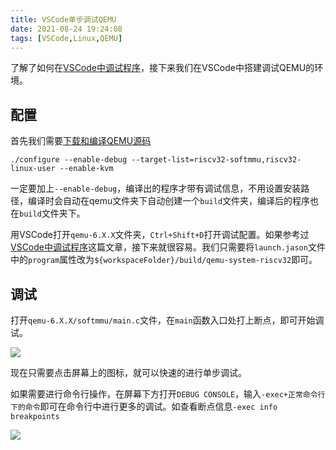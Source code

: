 ```yaml
---
title: VSCode单步调试QEMU
date: 2021-08-24 19:24:08
tags: [VSCode,Linux,QEMU]
---
```


了解了如何在[VSCode中调试程序](https://dunky-z.github.io/2021/08/23/VSCode%E8%B0%83%E8%AF%95%E7%A8%8B%E5%BA%8F/)，接下来我们在VSCode中搭建调试QEMU的环境。

## 配置
首先我们需要[下载和编译QEMU源码](https://dunky-z.github.io/2021/07/23/QEMU%E5%88%9D%E8%AF%86/)
```
./configure --enable-debug --target-list=riscv32-softmmu,riscv32-linux-user --enable-kvm
```
一定要加上`--enable-debug`，编译出的程序才带有调试信息，不用设置安装路径，编译时会自动在qemu文件夹下自动创建一个`build`文件夹，编译后的程序也在`build`文件夹下。

用VSCode打开`qemu-6.X.X`文件夹，`Ctrl+Shift+D`打开调试配置。如果参考过[VSCode中调试程序](https://dunky-z.github.io/2021/08/23/VSCode%E8%B0%83%E8%AF%95%E7%A8%8B%E5%BA%8F/)这篇文章，接下来就很容易。我们只需要将`launch.jason`文件中的`program`属性改为`${workspaceFolder}/build/qemu-system-riscv32`即可。

## 调试
打开`qemu-6.X.X/softmmu/main.c`文件，在`main`函数入口处打上断点，即可开始调试。

![](https://gitee.com/dominic_z/markdown_picbed/raw/master/img/20210824194442.png)

现在只需要点击屏幕上的图标，就可以快速的进行单步调试。

如果需要进行命令行操作，在屏幕下方打开`DEBUG CONSOLE`，输入`-exec+正常命令行下的命令`即可在命令行中进行更多的调试。如查看断点信息`-exec info breakpoints`

![](https://gitee.com/dominic_z/markdown_picbed/raw/master/img/20210824201427.png)
